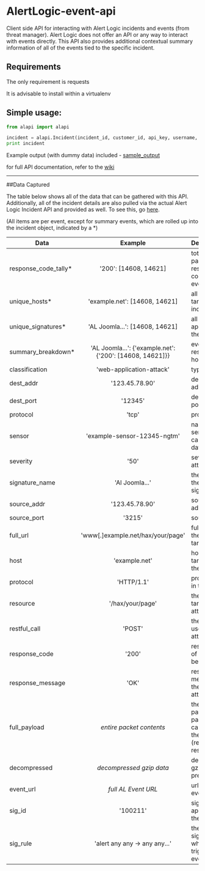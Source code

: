# AlertLogic-event-api

Client side API for interacting with Alert Logic incidents and events (from threat manager). Alert Logic does not offer an API or any way to interact with events directly. This API also provides additional contextual summary information of all of the events tied to the specific incident.

## Requirements
The only requirement is requests

It is advisable to install within a virtualenv

## Simple usage:
```python
from alapi import alapi

incident = alapi.Incident(incident_id, customer_id, api_key, username, password)
print incident
```
Example output (with dummy data) included - [sample_output](https://github.com/brokensound77/AlertLogic-event-api/blob/master/sample_output.md)

for full API documentation, refer to the [wiki](https://github.com/brokensound77/AlertLogic-event-api/wiki/API-Documentation)

***
##Data Captured

The table below shows all of the data that can be gathered with this API. Additionally, all of the incident details are also pulled via the actual Alert Logic Incident API and provided as well. To see this, go [here](https://docs.alertlogic.com/developer/).

(All items are per event, except for summary events, which are rolled up into the incident object, indicated by a \*)  

| Data                   | Example           | Description                                          | 
|------------------------|:-----------------:|:-----------------------------------------------------|
| response_code_tally\*  | '200': [14608, 14621] | total of the packet response codes by event          
| unique_hosts\*         | 'example.net': [14608, 14621] | all hosts targeted in the incident
| unique_signatures\*    | 'AL Joomla...': [14608, 14621] | all signatures applicable to the incident
| summary_breakdown\*    | 'AL Joomla...': {'example.net': {'200': [14608, 14621]}} | events by response by host by sig
| classification         | 'web-application-attack' | type of attack
| dest_addr              | '123.45.78.90' | destination IP address
| dest_port              | '12345' | destination port
| protocol               | 'tcp' | protocol
| sensor                 | 'example-sensor-12345-ngtm' | name of sensor which captured the data
| severity               | '50' | severity of the attack
| signature_name         | 'Al Joomla...' | the name of the actual signature
| source_addr            | '123.45.78.90' | source IP address
| source_port            | '3215' | source port
| full_url               | 'www[.]example.net/hax/your/page' | full url which the attack was targeting
| host                   | 'example.net' | hostname targeted by the attack
| protocol               | 'HTTP/1.1' | protocol used in the attack
| resource               | '/hax/your/page' | the resource targeted in the attack
| restful_call           | 'POST' | the restful call used in the attack
| response_code          | '200' | response code of the host being attacked
| response_message       | 'OK' | response message of the host being attacked
| full_payload           | _entire packet contents_ | the full payload of the packets captured in the attack (request and response)
| decompressed           | _decompressed gzip data_ | decompressed gzip data, if present
| event_url              | _full AL Event URL_ | url for the event
| sig_id                 | '100211' | signature ID applicable to the event
| sig_rule               | 'alert any any -> any any...' | the full signature rule which triggered the event
